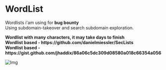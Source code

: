 # WordList
Wordlists i'am using for <b>bug bounty</b><br> 
Using subdomain-takeover and search subdomain exploration.

<p>
	<b>Wordlist with many characters, it may take days to finish</b><br />
	<b>Wordlist based - https://github.com/danielmiessler/SecLists</b><br />
	<b>Wordlist based - https://gist.github.com/jhaddix/86a06c5dc309d08580a018c66354a056</b><br />
</p>


![Img](https://cellularnews.com/wp-content/uploads/2020/04/looney-tunes-marvin-the-martian-325x485.jpg)
